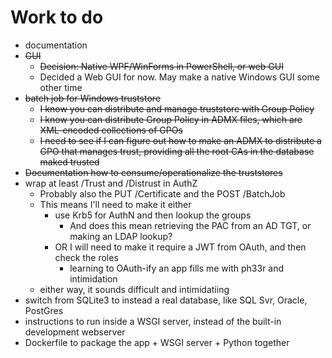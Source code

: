 # Work to do

* documentation
* ~~GUI~~ 
    * ~~Decision: Native WPF/WinForms in PowerShell, or web GUI~~
    * Decided a Web GUI for now. May make a native Windows GUI some other time
* ~~batch job for Windows truststore~~
    * ~~I know you can distribute and manage truststore with Group Policy~~
    * ~~I know you can distribute Group Policy in ADMX files, which are XML-encoded collections of GPOs~~
    * ~~I need to see if I can figure out how to make an ADMX to distribute a GPO that manages trust, providing all the root CAs in the database maked trusted~~
* ~~Documentation how to consume/operationalize the truststores~~
* wrap at least /Trust and /Distrust in AuthZ
    * Probably also the PUT /Certificate and the POST /BatchJob
    * This means I'll need to make it either 
        * use Krb5 for AuthN and then lookup the groups
            * And does this mean retrieving the PAC from an AD TGT, or making an LDAP lookup? 
        * OR I will need to make it require a JWT from OAuth, and then check the roles
            * learning to OAuth-ify an app fills me with ph33r and intimidation
    * either way, it sounds difficult and intimidatiing
* switch from SQLite3 to instead a real database, like SQL Svr, Oracle, PostGres
* instructions to run inside a WSGI server, instead of the built-in development webserver
* Dockerfile to package the app + WSGI server + Python together